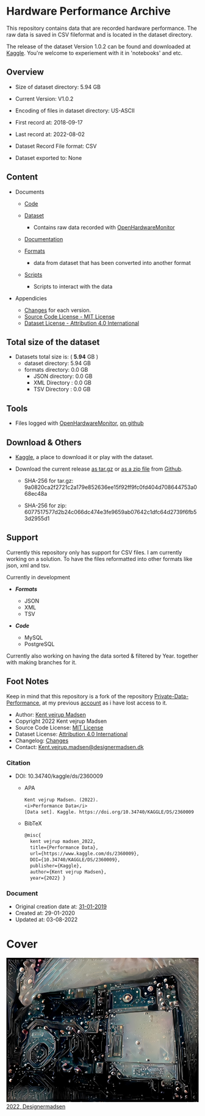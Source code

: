 # Hardware Performance Archive
This repository contains data that are recorded hardware performance.
The raw data is saved in CSV fileformat and is located in the dataset directory.

The release of the dataset Version 1.0.2 can be found and downloaded at
[Kaggle](https://www.kaggle.com/datasets/kentvejrupmadsen/dataset-performance). 
You're welcome to experiement with it in 'notebooks' and etc.


## Overview
* Size of dataset directory: 5.94 GB

* Current Version: V1.0.2
* Encoding of files in dataset directory: US-ASCII

* First record at: 2018-09-17
* Last record at: 2022-08-02

* Dataset Record File format: CSV
* Dataset exported to: None


## Content
* Documents
    * [Code](code/readme.md)

    * [Dataset](dataset/readme.md)
        * Contains raw data recorded with [OpenHardwareMonitor](https://openhardwaremonitor.org/downloads/)

    * [Documentation](docs/readme.md)

    * [Formats](formats/readme.md)
        * data from dataset that has been converted into another format

    * [Scripts](scripts/readme.md)
        * Scripts to interact with the data


* Appendicies
    * [Changes](CHANGELOG.md) for each version.
    * [Source Code License - MIT License](sourcecode_license.md)
    * [Dataset License - Attribution 4.0 International](sourcecode_license.md)


## Total size of the dataset
* Datasets total size is: ( **5.94** GB )
    * dataset directory: 5.94 GB
    * formats directory: 0.0 GB
        * JSON directory: 0.0 GB
        * XML Directory : 0.0 GB
        * TSV Directory : 0.0 GB


## Tools
* Files logged with [OpenHardwareMonitor](https://openhardwaremonitor.org/downloads/),
[on github](https://github.com/openhardwaremonitor/openhardwaremonitor)


## Download & Others
* [Kaggle](https://www.kaggle.com/datasets/kentvejrupmadsen/dataset-performance), 
a place to download it or play with the dataset.

* Download the current release
[as tar.gz](https://github.com/KentVejrupMadsen/data.performance/archive/refs/tags/release-03-08-2022.tar.gz)
or
[as a zip file](https://github.com/KentVejrupMadsen/data.performance/archive/refs/tags/release-03-08-2022.zip) from 
[Github](https://github.com/KentVejrupMadsen/data.performance/releases/tag/release-03-08-2022).
    * SHA-256 for tar.gz: 
    9a0820ca2f2721c2a179e852636ee15f92ff9fc0fd404d708644753a068ec48a

    * SHA-256 for zip:
    6077517577d2b24c066dc474e3fe9659ab07642c1dfc64d2739f6fb53d2955d1

## Support
Currently this repository only has support for CSV files. I am currently working on a solution. 
To have the files reformatted into other formats like json, xml and tsv.

Currently in development
* ***Formats***
    * JSON
    * XML
    * TSV


* ***Code***
    * MySQL
    * PostgreSQL


Currently also working on having the data sorted & filtered by Year. together with making branches for it.


## Foot Notes
Keep in mind that this repository is a fork of the repository 
[Private-Data-Performance](https://github.com/KentMadsen/Private-Data-Performance/commits/master),
at my previous [account](https://github.com/KentMadsen)
 as i have lost access to it.

* Author: [Kent vejrup Madsen](https://github.com/kentVejrupMadsen/)
* Copyright 2022 Kent vejrup Madsen
* Source Code License: [MIT License](sourcecode_license.md)
* Dataset License: [Attribution 4.0 International](sourcecode_license.md)
* Changelog: [Changes](CHANGELOG.md)
* Contact: Kent.vejrup.madsen@designermadsen.dk


### Citation
* DOI: 10.34740/kaggle/ds/2360009
    * APA

          Kent vejrup Madsen. (2022).
          <i>Performance Data</i>
          [Data set]. Kaggle. https://doi.org/10.34740/KAGGLE/DS/2360009

    * BibTeX

          @misc{
            kent vejrup madsen_2022,
            title={Performance Data},
            url={https://www.kaggle.com/ds/2360009},
            DOI={10.34740/KAGGLE/DS/2360009},
            publisher={Kaggle},
            author={Kent vejrup Madsen},
            year={2022} }


### Document
* Original creation date at: [31-01-2019](https://github.com/KentMadsen/Private-Data-Performance)
* Created at: 29-01-2020
* Updated at: 03-08-2022


# Cover
![Repository cover image for social networks](preview.jpg)
[2022, Designermadsen](https://www.deviantart.com/designermadsen/art/Electronics-923444847)
